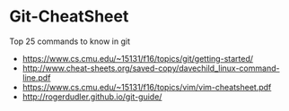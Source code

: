 # Git-CheatSheet
Top 25 commands to know in git

  * https://www.cs.cmu.edu/~15131/f16/topics/git/getting-started/
  * http://www.cheat-sheets.org/saved-copy/davechild_linux-command-line.pdf
  * https://www.cs.cmu.edu/~15131/f16/topics/vim/vim-cheatsheet.pdf
  * http://rogerdudler.github.io/git-guide/
